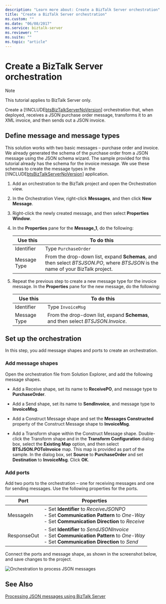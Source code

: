 ```yaml
---
description: "Learn more about: Create a BizTalk Server orchestration"
title: "Create a BizTalk Server orchestration"
ms.custom: ""
ms.date: "06/08/2017"
ms.service: biztalk-server
ms.reviewer: ""
ms.suite: ""
ms.topic: "article"
---
```

# Create a BizTalk Server orchestration
> [!NOTE]
>  This tutorial applies to BizTalk Server only.  
  
 Create a [!INCLUDE[btsBizTalkServerNoVersion](../includes/btsbiztalkservernoversion-md.md)] orchestration that, when deployed, receives a JSON purchase order message, transforms it to an XML invoice, and then sends out a JSON invoice.  
  
## Define message and message types  
 This solution works with two basic messages – purchase order and invoice. We already generated the schema of the purchase order from a JSON message using the JSON schema wizard. The sample provided for this tutorial already has the schema for the invoice message. We use these schemas to create the message types in the [!INCLUDE[btsBizTalkServerNoVersion](../includes/btsbiztalkservernoversion-md.md)] application.  
  
1.  Add an orchestration to the BizTalk project and open the Orchestration view.  
  
2.  In the Orchestration View, right-click **Messages**, and then click **New Message**.  
  
3.  Right-click the newly created message, and then select **Properties Window**.  
  
4.  In the **Properties** pane for the **Message_1**, do the following:  
  
    |Use this|To do this|  
    |--------------|----------------|  
    |Identifier|Type `PurchaseOrder`|  
    |Message Type|From the drop-down list, expand **Schemas**, and then select *BTSJSON.PO*, where *BTSJSON* is the name of your BizTalk project.|  
  
5.  Repeat the previous step to create a new message type for the invoice message. In the **Properties** pane for the new message, do the following:  
  
    |Use this|To do this|  
    |--------------|----------------|  
    |Identifier|Type `InvoiceMsg`|  
    |Message Type|From the drop-down list, expand **Schemas**, and then select *BTSJSON.Invoice*.|  
  
## Set up the orchestration  
 In this step, you add message shapes and ports to create an orchestration.  
  
### Add message shapes  
 Open the orchestration file from Solution Explorer, and add the following message shapes.  
  
-   Add a Receive shape, set its name to **ReceivePO**, and message type to **PurchaseOrder**.  
  
-   Add a Send shape, set its name to **SendInvoice**, and message type to **InvoiceMsg**.  
  
-   Add a Construct Message shape and set the **Messages Constructed** property of the Construct Message shape to **InvoiceMsg**.  
  
-   Add a Transform shape within the Construct Message shape. Double-click the Transform shape and in the **Transform Configuration** dialog box, select the **Existing Map** option, and then select **BTSJSON.POToInvoice** map. This map is provided as part of the sample. In the dialog box, set **Source** to **PurchaseOrder** and set **Destination** to **InvoiceMsg**. Click **OK**.  
  
### Add ports  
 Add two ports to the orchestration – one for receiving messages and one for sending messages. Use the following properties for the ports.  
  
|Port|Properties|  
|----------|----------------|  
|MessageIn|-   Set **Identifier** to *ReceiveJSONPO*<br />-   Set **Communication Pattern** to *One-Way*<br />-   Set **Communication Direction** to *Receive*|  
|ResponseOut|-   Set **Identifier** to *SendJSONInvoice*<br />-   Set **Communication Pattern** to *One-Way*<br />-   Set **Communication Direction** to *Send*|  
  
 Connect the ports and message shape, as shown in the screenshot below, and save changes to the project.  
  
 ![Orchestration to process JSON messages](../core/media/btsjson-orchestration.png "BTSJSON_Orchestration")  
  
## See Also  
 [Processing JSON messages using BizTalk Server](../core/processing-json-messages-using-biztalk-server.md)
